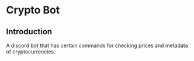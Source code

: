 # Crypto Bot

## Introduction

A discord bot that has certain commands for checking prices and metadata of cryptocurrencies.
